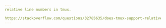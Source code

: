 ```yaml
---
relative line numbers in tmux.

https://stackoverflow.com/questions/32785635/does-tmux-support-relative-line-numbers/32786033#32786033
---
```

